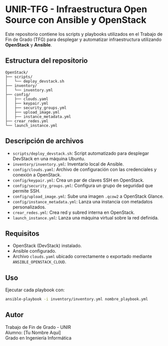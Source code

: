 # UNIR-TFG - Infraestructura Open Source con Ansible y OpenStack

Este repositorio contiene los scripts y playbooks utilizados en el Trabajo de Fin de Grado (TFG) para desplegar y automatizar infraestructura utilizando **OpenStack** y **Ansible**.

## Estructura del repositorio

```
OpenStack/
├── scripts/
│   └── deploy_devstack.sh
├── inventory/
│   └── inventory.yml
├── config/
│   ├── clouds.yaml
│   ├── keypair.yml
│   ├── security_groups.yml
│   ├── upload_image.yml
│   ├── instance_metadata.yml
├── crear_redes.yml
└── launch_instance.yml
```

## Descripción de archivos

- `scripts/deploy_devstack.sh`: Script automatizado para desplegar DevStack en una máquina Ubuntu.
- `inventory/inventory.yml`: Inventario local de Ansible.
- `config/clouds.yaml`: Archivo de configuración con las credenciales y conexión a OpenStack.
- `config/keypair.yml`: Crea un par de claves SSH en OpenStack.
- `config/security_groups.yml`: Configura un grupo de seguridad que permite SSH.
- `config/upload_image.yml`: Sube una imagen `.qcow2` a OpenStack Glance.
- `config/instance_metadata.yml`: Lanza una instancia con metadatos personalizados.
- `crear_redes.yml`: Crea red y subred interna en OpenStack.
- `launch_instance.yml`: Lanza una máquina virtual sobre la red definida.

## Requisitos

- OpenStack (DevStack) instalado.
- Ansible configurado.
- Archivo `clouds.yaml` ubicado correctamente o exportado mediante `ANSIBLE_OPENSTACK_CLOUD`.

## Uso

Ejecutar cada playbook con:

```bash
ansible-playbook -i inventory/inventory.yml nombre_playbook.yml
```

## Autor

Trabajo de Fin de Grado - UNIR  
Alumno: [Tu Nombre Aquí]  
Grado en Ingeniería Informática

